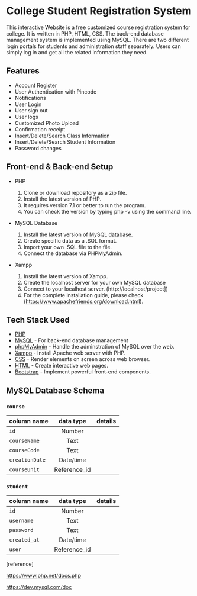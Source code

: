 # College Student Registration System

This interactive Website is a free customized course registration system for college. It is written in PHP, HTML, CSS. The back-end database management system is implemented using MySQL. There are two different login portals for students and administration staff separately. Users can simply log in and get all the related information they need.


## Features

* Account Register
* User Authentication with Pincode
* Notifications
* User Login
* User sign out
* User logs
* Customized Photo Upload
* Confirmation receipt
* Insert/Delete/Search Class Information
* Insert/Delete/Search Student Information
* Password changes


## Front-end & Back-end Setup

* PHP
    1. Clone or download repository as a zip file.
    2. Install the latest version of PHP.
    3. It requires version 7.1 or better to run the program.
    4. You can check the version by typing php -v using the command line.

* MySQL Database
    1. Install the latest version of MySQL database.
    2. Create specific data as a .SQL format.
    3. Import your own .SQL file to the file.
    4. Connect the database via PHPMyAdmin.

* Xampp
    1. Install the latest version of Xampp.
    2. Create the localhost server for your own MySQL database
    3. Connect to your localhost server. (http://localhost/project])
    4. For the complete installation guide, please check (https://www.apachefriends.org/download.html).

## Tech Stack Used

* [PHP](https://www.php.net/downloads)
* [MySQL](https://www.mysql.com/) - For back-end database management
* [phpMyAdmin](https://www.phpmyadmin.net/) - Handle the adminstration of MySQL over the web.
* [Xampp](https://www.apachefriends.org/index.html) - Install Apache web server with PHP.
* [CSS](https://developer.mozilla.org/en-US/docs/Web/CSS) - Render elements on screen across web browser.
* [HTML](https://html.com/) - Create interactive web pages.
* [Bootstrap](https://getbootstrap.com/) - Implement powerful front-end components.

## MySQL Database Schema

### `course`

| column name     |  data type   | details |
| --------------- | :----------: | ------: |
| `id`            |    Number    |         |
| `courseName`    |     Text     |         |
| `courseCode`    |     Text     |         |
| `creationDate`  |  Date/time   |         |
| `courseUnit`    | Reference_id |         |

### `student`

| column name     |  data type   | details |
| --------------- | :----------: | ------: |
| `id`            |    Number    |         |
| `username`      |     Text     |         |
| `password`      |     Text     |         |
| `created_at`    |  Date/time   |         |
| `user`          | Reference_id |         |

[reference]

https://www.php.net/docs.php

https://dev.mysql.com/doc